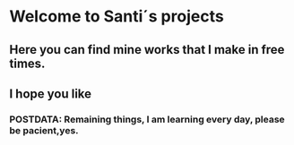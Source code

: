 # Welcome to Santi´s projects
## Here you can find mine works that I make in free times.
## I hope you like

### POSTDATA: Remaining things, I am learning every day, please be pacient,yes.
